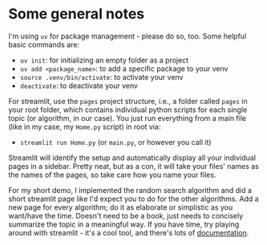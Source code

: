 # Some general notes

I'm using `uv` for package management - please do so, too. Some helpful basic commands
are:
- `uv init`: for initializing an empty folder as a project
- `uv add <package_name>`: to add a specific package to your venv
- `source .venv/bin/activate`: to activate your venv
- `deactivate`: to deactivate your venv


For streamlit, use the `pages` project structure, i.e., a folder called `pages` in your
root folder, which contains individual python scripts for each single topic (or 
algorithm, in our case). You just run everything from a main file (like in my case, my
`Home.py` script) in root via:

- `streamlit run Home.py` (or `main.py`, or however you call it)

Streamlit will identify the setup and automatically display all your individual pages in
a sidebar. Pretty neat, but as a con, it will take your files' names as the names of the
pages, so take care how you name your files.

For my short demo, I implemented the random search algorithm and did a short streamlit
page like I'd expect you to do for the other algorithms. Add a new page for every
algorithm; do it as elaborate or simplistic as you want/have the time. Doesn't need to
be a book, just needs to concisely summarize the topic in a meaningful way. If you have
time, try playing around with streamlit - it's a cool tool, and there's lots of
[documentation](https://docs.streamlit.io/develop/api-reference).